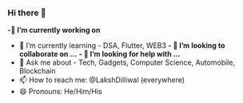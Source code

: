 ### Hi there 👋

**-🔭 I’m currently working on**
- 🌱 I’m currently learning - DSA, Flutter, WEB3
**- 👯 I’m looking to collaborate on ...**
**- 🤔 I’m looking for help with ...**
- 💬 Ask me about - Tech, Gadgets, Computer Science, Automobile, Blockchain 
- 📫 How to reach me: @LakshDilliwal (everywhere)
- 😄 Pronouns: He/Him/His
